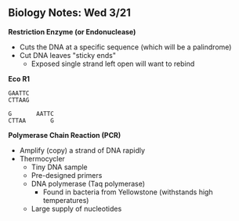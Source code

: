 Biology Notes: Wed 3/21
-----------------------

__Restriction Enzyme (or Endonuclease)__
   + Cuts the DNA at a specific sequence (which will be a palindrome)
   + Cut DNA leaves "sticky ends"
      + Exposed single strand left open will want to rebind

__Eco R1__

    GAATTC
    CTTAAG

    G       AATTC
    CTTAA       G

__Polymerase Chain Reaction (PCR)__
   + Amplify (copy) a strand of DNA rapidly
   + Thermocycler
      + Tiny DNA sample
      + Pre-designed primers
      + DNA polymerase (Taq polymerase)
         + Found in bacteria from Yellowstone (withstands high temperatures)
      + Large supply of nucleotides
